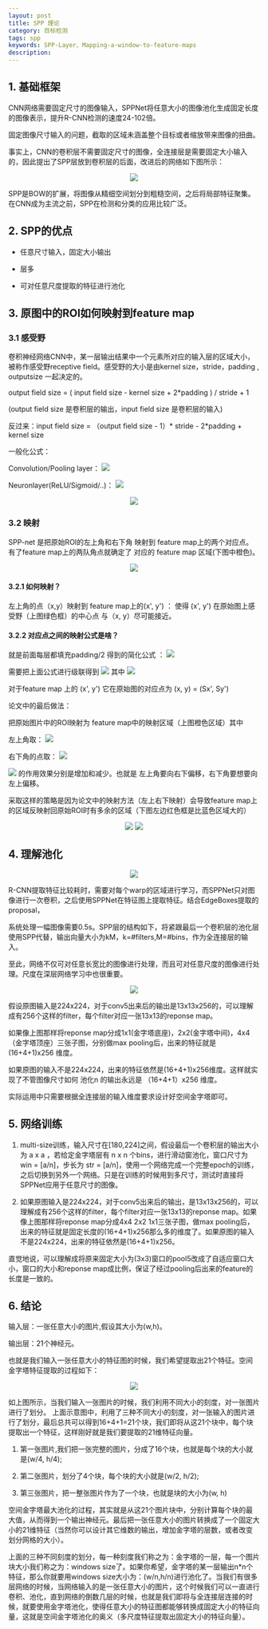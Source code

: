 ```yaml
---
layout: post
title: SPP 理论
category: 目标检测
tags: spp
keywords: SPP-Layer、Mapping-a-window-to-feature-maps
description:
---
```


## 1. 基础框架

CNN网络需要固定尺寸的图像输入，SPPNet将任意大小的图像池化生成固定长度的图像表示，提升R-CNN检测的速度24-102倍。

固定图像尺寸输入的问题，截取的区域未涵盖整个目标或者缩放带来图像的扭曲。

事实上，CNN的卷积层不需要固定尺寸的图像，全连接层是需要固定大小输入的，因此提出了SPP层放到卷积层的后面，改进后的网络如下图所示：

<div style="text-align:center">

<img src="https://raw.githubusercontent.com/chiemon/chiemon.github.io/master/img/SPP/1.png">

</div>

SPP是BOW的扩展，将图像从精细空间划分到粗糙空间，之后将局部特征聚集。在CNN成为主流之前，SPP在检测和分类的应用比较广泛。

## 2. SPP的优点

* 任意尺寸输入，固定大小输出

* 层多

* 可对任意尺度提取的特征进行池化

## 3. 原图中的ROI如何映射到feature map

### 3.1 感受野

卷积神经网络CNN中，某一层输出结果中一个元素所对应的输入层的区域大小，被称作感受野receptive field。感受野的大小是由kernel size，stride，padding , outputsize 一起决定的。

output field size = ( input field size - kernel size + 2*padding ) / stride + 1

(output field size 是卷积层的输出，input field size 是卷积层的输入)

反过来：input field size = （output field size - 1）* stride - 2*padding + kernel size

一般化公式：

Convolution/Pooling layer：
<img src="https://raw.githubusercontent.com/chiemon/chiemon.github.io/master/img/SPP/9.png">


Neuronlayer(ReLU/Sigmoid/..)：
<img src="https://raw.githubusercontent.com/chiemon/chiemon.github.io/master/img/SPP/10.png">

<div style="text-align:center">

<img src="https://raw.githubusercontent.com/chiemon/chiemon.github.io/master/img/SPP/2.png">

</div>

### 3.2 映射

SPP-net 是把原始ROI的左上角和右下角 映射到 feature map上的两个对应点。 有了feature map上的两队角点就确定了 对应的 feature map 区域(下图中橙色)。

<div style="text-align:center">

<img src="https://raw.githubusercontent.com/chiemon/chiemon.github.io/master/img/SPP/3.png">

</div>

#### 3.2.1 如何映射？

左上角的点（x,y）映射到 feature map上的(x', y') ： 使得 (x', y') 在原始图上感受野（上图绿色框）的中心点 与（x, y）尽可能接近。

#### 3.2.2 对应点之间的映射公式是啥？

就是前面每层都填充padding/2 得到的简化公式 ：
<img src="https://raw.githubusercontent.com/chiemon/chiemon.github.io/master/img/SPP/11.png">

需要把上面公式进行级联得到
<img src="https://raw.githubusercontent.com/chiemon/chiemon.github.io/master/img/SPP/12.png">
其中
<img src="https://raw.githubusercontent.com/chiemon/chiemon.github.io/master/img/SPP/13.png">

对于feature map 上的 (x', y') 它在原始图的对应点为 (x, y) = (Sx', Sy')

论文中的最后做法：

把原始图片中的ROI映射为 feature map中的映射区域（上图橙色区域）其中

左上角取：
<img src="https://raw.githubusercontent.com/chiemon/chiemon.github.io/master/img/SPP/14.png">

右下角的点取：
<img src="https://raw.githubusercontent.com/chiemon/chiemon.github.io/master/img/SPP/15.png">

<img src="https://raw.githubusercontent.com/chiemon/chiemon.github.io/master/img/SPP/16.png">
的作用效果分别是增加和减少。也就是 左上角要向右下偏移，右下角要想要向左上偏移。

采取这样的策略是因为论文中的映射方法（左上右下映射）会导致feature map上的区域反映射回原始ROI时有多余的区域（下图左边红色框是比蓝色区域大的）

<div style="text-align:center">

<img src="https://raw.githubusercontent.com/chiemon/chiemon.github.io/master/img/SPP/4.png">

<img src="https://raw.githubusercontent.com/chiemon/chiemon.github.io/master/img/SPP/5.png">

</div>

## 4. 理解池化

<div style="text-align:center">

<img src="https://raw.githubusercontent.com/chiemon/chiemon.github.io/master/img/SPP/6.png">

</div>

R-CNN提取特征比较耗时，需要对每个warp的区域进行学习，而SPPNet只对图像进行一次卷积，之后使用SPPNet在特征图上提取特征。结合EdgeBoxes提取的proposal，

系统处理一幅图像需要0.5s。SPP层的结构如下，将紧跟最后一个卷积层的池化层使用SPP代替，输出向量大小为kM，k=#filters,M=#bins，作为全连接层的输入。

至此，网络不仅可对任意长宽比的图像进行处理，而且可对任意尺度的图像进行处理。尺度在深层网络学习中也很重要。

<div style="text-align:center">

<img src="https://raw.githubusercontent.com/chiemon/chiemon.github.io/master/img/SPP/7.png">

</div>

假设原图输入是224x224，对于conv5出来后的输出是13x13x256的，可以理解成有256个这样的filter，每个filter对应一张13x13的reponse map。

如果像上图那样将reponse map分成1x1(金字塔底座)，2x2(金字塔中间)，4x4（金字塔顶座）三张子图，分别做max pooling后，出来的特征就是(16+4+1)x256 维度。

如果原图的输入不是224x224，出来的特征依然是(16+4+1)x256维度。这样就实现了不管图像尺寸如何 池化n 的输出永远是 （16+4+1）x256 维度。

实际运用中只需要根据全连接层的输入维度要求设计好空间金字塔即可。

## 5. 网络训练

1. multi-size训练，输入尺寸在[180,224]之间，假设最后一个卷积层的输出大小为 a x a ，若给定金字塔层有 n x n 个bins，进行滑动窗池化，窗口尺寸为 win = [a/n]，步长为 str = [a/n]，使用一个网络完成一个完整epoch的训练，之后切换到另外一个网络。只是在训练的时候用到多尺寸，测试时直接将SPPNet应用于任意尺寸的图像。

2. 如果原图输入是224x224，对于conv5出来后的输出，是13x13x256的，可以理解成有256个这样的filter，每个filter对应一张13x13的reponse map。如果像上图那样将reponse map分成4x4 2x2 1x1三张子图，做max pooling后，出来的特征就是固定长度的(16+4+1)x256那么多的维度了。如果原图的输入不是224x224，出来的特征依然是(16+4+1)x256。

直觉地说，可以理解成将原来固定大小为(3x3)窗口的pool5改成了自适应窗口大小，窗口的大小和reponse map成比例，保证了经过pooling后出来的feature的长度是一致的。

## 6. 结论

输入层：一张任意大小的图片,假设其大小为(w,h)。

输出层：21个神经元。

也就是我们输入一张任意大小的特征图的时候，我们希望提取出21个特征。空间金字塔特征提取的过程如下：

<div style="text-align:center">

<img src="https://raw.githubusercontent.com/chiemon/chiemon.github.io/master/img/SPP/8.png">

</div>

如上图所示，当我们输入一张图片的时候，我们利用不同大小的刻度，对一张图片进行了划分。
上面示意图中，利用了三种不同大小的刻度，对一张输入的图片进行了划分，最后总共可以得到16+4+1=21个块，我们即将从这21个块中，每个块提取出一个特征，这样刚好就是我们要提取的21维特征向量。

1. 第一张图片,我们把一张完整的图片，分成了16个块，也就是每个块的大小就是(w/4, h/4);

2. 第二张图片，划分了4个块，每个块的大小就是(w/2, h/2);

3. 第三张图片，把一整张图片作为了一个块，也就是块的大小为(w, h)

空间金字塔最大池化的过程，其实就是从这21个图片块中，分别计算每个块的最大值，从而得到一个输出神经元。最后把一张任意大小的图片转换成了一个固定大小的21维特征（当然你可以设计其它维数的输出，增加金字塔的层数，或者改变划分网格的大小）。

上面的三种不同刻度的划分，每一种刻度我们称之为：金字塔的一层，每一个图片块大小我们称之为：windows size了。如果你希望，金字塔的某一层输出n*n个特征，那么你就要用windows size大小为：(w/n,h/n)进行池化了。当我们有很多层网络的时候，当网络输入的是一张任意大小的图片，这个时候我们可以一直进行卷积、池化，直到网络的倒数几层的时候，也就是我们即将与全连接层连接的时候，就要使用金字塔池化，使得任意大小的特征图都能够转换成固定大小的特征向量，这就是空间金字塔池化的奥义（多尺度特征提取出固定大小的特征向量）。